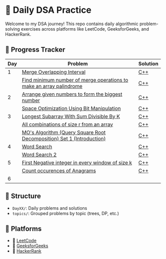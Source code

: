 # 🧠 Daily DSA Practice

Welcome to my DSA journey! This repo contains daily algorithmic problem-solving exercises across platforms like LeetCode, GeeksforGeeks, and HackerRank.

## 📅 Progress Tracker

| Day | Problem | Solution |
|-----|---------|----------|
| 1   | [Merge Overlapping Interval](https://www.geeksforgeeks.org/dsa/merging-intervals/) | [C++](Day01/solution1.cpp) |
|     | [Find minimum number of merge operations to make an array palindrome](https://www.geeksforgeeks.org/dsa/find-minimum-number-of-merge-operations-to-make-an-array-palindrome/) | [C++](Day01/Solution2.cpp) |
| 2   | [Arrange given numbers to form the biggest number](https://www.geeksforgeeks.org/dsa/given-an-array-of-numbers-arrange-the-numbers-to-form-the-biggest-number/) | [C++](Day02/solution1.cpp) |
|     | [Space Optimization Using Bit Manipulation](https://www.geeksforgeeks.org/space-optimization-using-bit-manipulations/) | [C++](Day02/solution2.cpp) | 
| 3   | [Longest Subarray With Sum Divisible By K](https://www.geeksforgeeks.org/dsa/longest-subarray-sum-divisible-k/) | [C++](Day03/solution01.cpp) |
|     | [All combinations of size r from an array](https://www.geeksforgeeks.org/dsa/print-all-possible-combinations-of-r-elements-in-a-given-array-of-size-n/) | [C++](Day03/solution02.cpp) |
|     | [MO's Algorithm (Query Square Root Decomposition) Set 1 (Introduction)](https://www.geeksforgeeks.org/mos-algorithm-query-square-root-decomposition-set-1-introduction/) | [C++](Day03/solution03.cpp)|
| 4   | [Word Search](https://leetcode.com/problems/word-search/description/) | [C++](Day04/solution01.cpp) |
|     | [Word Search 2](https://leetcode.com/problems/word-search-ii/) | [C++](Day04/solution02.cpp) |
| 5   | [First Negative integer in every window of size k](https://www.geeksforgeeks.org/problems/first-negative-integer-in-every-window-of-size-k3345/1) | [C++](Day05/solution01.cpp) |
|     | [Count occurences of Anagrams](https://www.geeksforgeeks.org/problems/count-occurences-of-anagrams5839/1) | [C++](Day05/solution02.cpp) |
| 6   | 

## 🧱 Structure

- `DayXX/`: Daily problems and solutions
- `topics/`: Grouped problems by topic (trees, DP, etc.)

## 🧭 Platforms

- 🔗 [LeetCode](your-profile)
- 🔗 [GeeksforGeeks](your-profile)
- 🔗 [HackerRank](your-profile)
